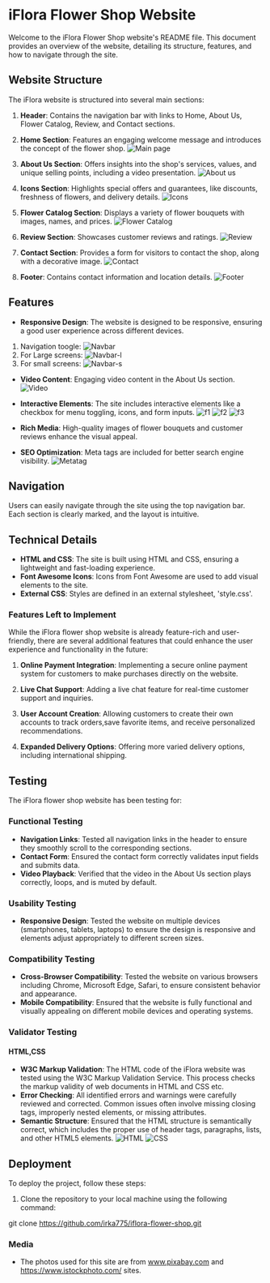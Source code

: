 # iFlora Flower Shop Website

Welcome to the iFlora Flower Shop website's README file. This document provides an overview of the website, detailing its structure, features, and how to navigate through the site.

## Website Structure

The iFlora website is structured into several main sections:

1. **Header**: Contains the navigation bar with links to Home, About Us, Flower Catalog, Review, and Contact sections.
2. **Home Section**: Features an engaging welcome message and introduces the concept of the flower shop.
![Main page](assets/images/screenshots/main-page.png)

3. **About Us Section**: Offers insights into the shop's services, values, and unique selling points, including a video presentation.
![About us](assets/images/screenshots/about.png)

4. **Icons Section**: Highlights special offers and guarantees, like discounts, freshness of flowers, and delivery details.
![Icons](assets/images/screenshots/icons.png)

5. **Flower Catalog Section**: Displays a variety of flower bouquets with images, names, and prices.
![Flower Catalog](assets/images/screenshots/Flower-catalog.png)

6. **Review Section**: Showcases customer reviews and ratings.
![Review](assets/images/screenshots/customers-review.png)

7. **Contact Section**: Provides a form for visitors to contact the shop, along with a decorative image.
![Contact](assets/images/screenshots/contact.png)

8. **Footer**: Contains contact information and location details.
![Footer](assets/images/screenshots/footer.png)

## Features

- **Responsive Design**: The website is designed to be responsive, ensuring a good user experience across different devices.

1. Navigation toogle:
![Navbar](assets/images/screenshots/nav-bar-toogle.png)
2. For Large screens:
![Navbar-l](assets/images/screenshots/navbar-large.png)
3. For small screens:
![Navbar-s](assets/images/screenshots/navbar-smal.png)

- **Video Content**: Engaging video content in the About Us section.
![Video](assets/images/screenshots/video.png)

- **Interactive Elements**: The site includes interactive elements like a checkbox for menu toggling, icons, and form inputs.
![f1](assets/images/screenshots/font-awesome.png)
![f2](assets/images/screenshots/font-awesome2.png)
![f3](assets/images/screenshots/font-awesome3.png)

- **Rich Media**: High-quality images of flower bouquets and customer reviews enhance the visual appeal.
- **SEO Optimization**: Meta tags are included for better search engine visibility.
![Metatag](assets/images/screenshots/meta-tags.png)

## Navigation

Users can easily navigate through the site using the top navigation bar. Each section is clearly marked, and the layout is intuitive.

## Technical Details

- **HTML and CSS**: The site is built using HTML and CSS, ensuring a lightweight and fast-loading experience.
- **Font Awesome Icons**: Icons from Font Awesome are used to add visual elements to the site.
- **External CSS**: Styles are defined in an external stylesheet, 'style.css'.

### Features Left to Implement

While the iFlora flower shop website is already feature-rich and user-friendly, there are several additional features that could enhance the user experience and functionality in the future:

1. **Online Payment Integration**:  Implementing a secure online payment system for customers to make purchases directly on the website.
2. **Live Chat Support**:  Adding a live chat feature for real-time customer support and inquiries.
3. **User Account Creation**: Allowing customers to create their own accounts to track orders,save favorite items, and receive personalized recommendations.

4. **Expanded Delivery Options**: Offering  more varied  delivery options, including international shipping.

## Testing

The iFlora flower shop website has been testing for:

### Functional Testing

- **Navigation Links**: Tested all navigation links in the header to ensure they smoothly scroll to the corresponding sections.
- **Contact Form**: Ensured the contact form correctly validates input fields and submits data.
- **Video Playback**: Verified that the video in the About Us section plays correctly, loops, and is muted by default.

### Usability Testing

- **Responsive Design**: Tested the website on multiple devices (smartphones, tablets, laptops) to ensure the design is responsive and elements adjust appropriately to different screen sizes.

### Compatibility Testing

- **Cross-Browser Compatibility**: Tested the website on various browsers including Chrome, Microsoft Edge, Safari, to ensure consistent behavior and appearance.
- **Mobile Compatibility**: Ensured that the website is fully functional and visually appealing on different mobile devices and operating systems.

### Validator Testing

#### HTML,CSS

- **W3C Markup Validation**: The HTML code of the iFlora website was tested using the W3C Markup Validation Service. This process checks the markup validity of web documents in HTML and CSS etc.
- **Error Checking**: All identified errors and warnings were carefully reviewed and corrected. Common issues often involve missing closing tags, improperly nested elements, or missing attributes.
- **Semantic Structure**: Ensured that the HTML structure is semantically correct, which includes the proper use of header tags, paragraphs, lists, and other HTML5 elements.
![HTML](assets/images/screenshots/html-validator.png)
![CSS](assets/images/screenshots/css-validator.png)

## Deployment

To deploy the  project, follow these steps:

1. Clone the repository to your local machine using the following command:

git clone <https://github.com/irka775/iflora-flower-shop.git>

### Media

- The photos used for this site are from  www.pixabay.com and <https://www.istockphoto.com/> sites.
